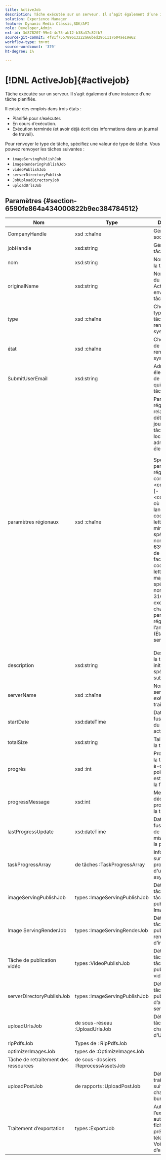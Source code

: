 ```yaml
---
title: ActiveJob
description: Tâche exécutée sur un serveur. Il s’agit également d’une instance d’une tâche planifiée.
solution: Experience Manager
feature: Dynamic Media Classic,SDK/API
role: Developer,Admin
exl-id: 3d878207-99e4-4c75-ab12-b38a37c82fb7
source-git-commit: 4f81f755789613222a66bed2961117604ae19e62
workflow-type: tm+mt
source-wordcount: '370'
ht-degree: 1%

---
```


# [!DNL ActiveJob]{#activejob}

Tâche exécutée sur un serveur. Il s’agit également d’une instance d’une tâche planifiée.

Il existe des emplois dans trois états :

* Planifié pour s’exécuter.
* En cours d’exécution.
* Exécution terminée (et avoir déjà écrit des informations dans un journal de travail).

Pour renvoyer le type de tâche, spécifiez une valeur de type de tâche. Vous pouvez renvoyer les tâches suivantes :

* `imageServingPublishJob`
* `imageRenderingPublishJob`
* `videoPublishJob`
* `serverDirectoryPublish`
* `JobUploadDirectoryJob`
* `uploadUrlsJob`

## Paramètres {#section-6590fe864a434000822b9ec384784512}

<table id="table_1C4DDAB4EB1341FDA92B6F14E0132F75"> 
 <thead> 
  <tr> 
   <th colname="col1" class="entry"> Nom </th> 
   <th colname="col2" class="entry"> Type </th> 
   <th colname="col3" class="entry"> Description </th> 
  </tr> 
 </thead>
 <tbody> 
  <tr> 
   <td colname="col1"> <span class="codeph"><span class="varname"> CompanyHandle</span> </span> </td> 
   <td colname="col2"> <span class="codeph"> xsd :chaîne</span> </td> 
   <td colname="col3"> Gérer vers la société. </td> 
  </tr> 
  <tr> 
   <td colname="col1"> <span class="codeph"> <span class="varname"> jobHandle </span> </span> </td> 
   <td colname="col2"> <span class="codeph"> xsd:string</span> </td> 
   <td colname="col3"> Gérer jusqu’à la tâche. </td> 
  </tr> 
  <tr> 
   <td colname="col1"> <span class="codeph"> <span class="varname"> nom </span> </span> </td> 
   <td colname="col2"> <span class="codeph"> xsd:string</span> </td> 
   <td colname="col3"> Nom unique de la tâche. </td> 
  </tr> 
  <tr> 
   <td colname="col1"> <span class="codeph"> <span class="varname"> originalName</span> </span> </td> 
   <td colname="col2"> <span class="codeph"> xsd:string</span> </td> 
   <td colname="col3">Nom d’origine du type <span class="codeph"> ActiveJob</span> envoyé avec la tâche. </td> 
  </tr> 
  <tr> 
   <td colname="col1"> <span class="codeph"> <span class="varname"> type </span> </span> </td> 
   <td colname="col2"> <span class="codeph"> xsd :chaîne</span> </td> 
   <td colname="col3"> Choix des types de tâches renvoyés par le système. </td> 
  </tr> 
  <tr> 
   <td colname="col1"> <span class="codeph"><span class="varname"> état</span> </span> </td> 
   <td colname="col2"> <span class="codeph"> xsd :chaîne</span> </td> 
   <td colname="col3"> Choix des états de travail actifs renvoyés par le système. </td> 
  </tr> 
  <tr> 
   <td colname="col1"> <span class="codeph"><span class="varname"> SubmitUserEmail</span> </span> </td> 
   <td colname="col2"> <span class="codeph"> xsd:string</span> </td> 
   <td colname="col3"> Adresse électronique de l’utilisateur qui a planifié la tâche. </td> 
  </tr> 
  <tr> 
   <td colname="col1"> <span class="codeph"><span class="varname"> paramètres régionaux</span> </span> </td> 
   <td colname="col2"> <span class="codeph"> xsd :chaîne</span> </td> 
   <td colname="col3">Paramètres régionaux relatifs aux détails du journal des tâches et à la localisation des adresses électroniques. <p>Spécifiez les paramètres régionaux comme <span class="codeph"> &lt;code_langue&gt;[-&lt;code_pays&gt;]</span>, où le code de langue est un code à deux lettres en minuscules spécifié par la norme ISO-639 et le code de pays facultatif est un code à deux lettres en majuscules spécifié par la norme ISO-3166. Par exemple, la chaîne de paramètres régionaux pour l’anglais (États-Unis) serait : <span class="codeph"> en-US</span>. </p></td> 
  </tr> 
  <tr> 
   <td colname="col1"> <span class="codeph"> <span class="varname"> description </span> </span> </td> 
   <td colname="col2"> <span class="codeph"> xsd:string</span> </td> 
   <td colname="col3">Description de la tâche initialement spécifiée dans <span class="codeph"> submitJob</span>. </td> 
  </tr> 
  <tr> 
   <td colname="col1"> <span class="codeph"> <span class="varname"> serverName </span> </span> </td> 
   <td colname="col2"> <span class="codeph"> xsd :chaîne</span> </td> 
   <td colname="col3"> Nom du serveur exécutant le traitement. </td> 
  </tr> 
  <tr> 
   <td colname="col1"> <span class="codeph"> <span class="varname"> startDate </span> </span> </td> 
   <td colname="col2"> <span class="codeph"> xsd:dateTime</span> </td> 
   <td colname="col3"> Date, heure et fuseau horaire du traitement actif. </td> 
  </tr> 
  <tr> 
   <td colname="col1"> <span class="codeph"> <span class="varname"> totalSize </span> </span> </td> 
   <td colname="col2"> <span class="codeph"> xsd:string</span> </td> 
   <td colname="col3"> Taille totale de la tâche active. </td> 
  </tr> 
  <tr> 
   <td colname="col1"> <span class="codeph"><span class="varname"> progrès</span> </span> </td> 
   <td colname="col2"> <span class="codeph"> xsd :int</span> </td> 
   <td colname="col3"> Progression de la tâche (c’est-à-dire à quel point la tâche est proche de la fin). </td> 
  </tr> 
  <tr> 
   <td colname="col1"> <span class="codeph"> <span class="varname"> progressMessage</span> </span> </td> 
   <td colname="col2"> <span class="codeph"> xsd:int</span> </td> 
   <td colname="col3"> Message texte décrivant la progression de la tâche. </td> 
  </tr> 
  <tr> 
   <td colname="col1"> <span class="codeph"> <span class="varname"> lastProgressUpdate </span> </span> </td> 
   <td colname="col2"> <span class="codeph"> xsd:dateTime</span> </td> 
   <td colname="col3"> Date, heure et fuseau horaire de la dernière mise à jour de la progression. </td> 
  </tr> 
  <tr> 
   <td colname="col1"> <span class="codeph"><span class="varname"> taskProgressArray</span> </span> </td> 
   <td colname="col2"> <span class="codeph"> de tâches :TaskProgressArray</span> </td> 
   <td colname="col3"> Informations sur la progression d'une tâche asynchrone. </td> 
  </tr> 
  <tr> 
   <td colname="col1"> <span class="codeph"> <span class="varname"> imageServingPublishJob</span> </span> </td> 
   <td colname="col2"> <span class="codeph"> types :ImageServingPublishJob</span> </td> 
   <td colname="col3"> Détails de la tâche d’une tâche de publication Image Server. </td> 
  </tr> 
  <tr> 
   <td colname="col1"> <span class="codeph"><span class="varname"> Image ServingRenderJob</span> </span> </td> 
   <td colname="col2"> <span class="codeph"> types :ImageServingRenderJob</span> </td> 
   <td colname="col3"> Détails de la tâche de publication de rendu d’images. </td> 
  </tr> 
  <tr> 
   <td colname="col1"> <span class="codeph"><span class="varname"> Tâche</span> de publication vidéo </span> </td> 
   <td colname="col2"> <span class="codeph"> types :VideoPublishJob</span> </td> 
   <td colname="col3"> Détails de la tâche pour une tâche de publication vidéo. </td> 
  </tr> 
  <tr> 
   <td colname="col1"> <span class="codeph"><span class="varname"> serverDirectoryPublishJob</span> </span> </td> 
   <td colname="col2"> <span class="codeph"> types :ImageServingPublishJob</span> </td> 
   <td colname="col3"> Détails d’une tâche de publication d’annuaire de serveur. </td> 
  </tr> 
  <tr> 
   <td colname="col1"> <span class="codeph"><span class="varname"> uploadUrlsJob</span> </span> </td> 
   <td colname="col2"> <span class="codeph"> de sous-réseau :UploadUrlsJob</span> </td> 
   <td colname="col3"> Détails d’une tâche de chargement d’URL. </td> 
  </tr> 
  <tr> 
   <td colname="col1"> <span class="codeph"> <span class="varname"> ripPdfsJob</span> </span> </td> 
   <td colname="col2"> Types de <span class="codeph"> : RipPdfsJob</span> </td> 
   <td colname="col3"></td> 
  </tr> 
  <tr> 
   <td colname="col1"> <span class="codeph"> <span class="varname"> optimizerImagesJob</span> </span> </td> 
   <td colname="col2"> types de <span class="codeph"> :OptimizeImagesJob</span> </td> 
   <td colname="col3"></td> 
  </tr> 
  <tr> 
   <td colname="col1"> <span class="codeph"><span class="varname"> Tâche</span> de retraitement des ressources </span> </td> 
   <td colname="col2"> <span class="codeph"> de sous-dossiers :ReprocessAssetsJob</span> </td> 
   <td colname="col3"></td> 
  </tr> 
  <tr> 
   <td colname="col1"> <span class="codeph"> <span class="varname"> uploadPostJob</span> </span> </td> 
   <td colname="col2"> <span class="codeph"> de rapports :UploadPostJob</span> </td> 
   <td colname="col3"> Détails du traitement, suivi du chargement du bureau. </td> 
  </tr> 
  <tr> 
   <td colname="col1"> <span class="codeph"><span class="varname"> Traitement d’exportation</span> </span> </td> 
   <td colname="col2"> <span class="codeph"> types :ExportJob</span> </td> 
   <td colname="col3">Autoriser l’exportation autorisée des fichiers précédemment téléchargés. Voir <a href="https://experienceleague.adobe.com/docs/dynamic-media-developer-resources/image-production-api/data-types/r-exportjob.html?lang=fr" format="http" scope="external"> Tâche</a> d’exportation. </td> 
  </tr> 
 </tbody> 
</table>
